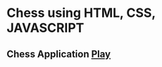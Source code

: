 # Chess using HTML, CSS, JAVASCRIPT
## Chess Application [Play](https://mahikolhe23.github.io/chess.github.io/)
